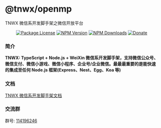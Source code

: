 # @tnwx/openmp

TNWX 微信系开发脚手架之微信开放平台

<p align="center">
 <a href="https://www.npmjs.com/package/@tnwx/open'm'p" target="_blank"><img src="https://img.shields.io/npm/l/@tnwx/openmp.svg?style=flat-square" alt="Package License" /></a>
<a href="https://www.npmjs.com/package/@tnwx/openmp" target="_blank"><img src="https://img.shields.io/npm/v/@tnwx/openmp.svg?style=flat-square" alt="NPM Version" /></a>
<a href="https://www.npmjs.com/package/@tnwx/openmp" target="_blank"><img src="https://img.shields.io/npm/dt/@tnwx/openmp.svg?style=flat-square" alt="NPM Downloads" /></a>
<a href="https://github.com/Javen205/donate" target="_blank"><img src="https://img.shields.io/badge/Donate-WeChat-%23ff3f59.svg?style=flat-square" alt="Donate"/></a>
</p>

### 简介

**TNWX: TypeScript + Node.js + WeiXin 微信系开发脚手架，支持微信公众号、微信支付、微信小游戏、微信小程序、企业号/企业微信。最最最重要的是能快速的集成至任何 Node.js 框架(Express、Nest、Egg、Koa 等)**

### 文档

[TNWX 微信系开发脚手架文档](https://javen205.gitee.io/tnwx)

### 交流群

群号: [114196246](https:shang.qq.com/wpa/qunwpa?idkey=a1e4fd8c71008961bd4fc8eeea224e726afd5e5eae7bf1d96d3c77897388bf24)
